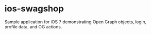 ios-swagshop
============

Sample application for iOS 7 demonstrating Open Graph objects, login, profile data, and OG actions.
